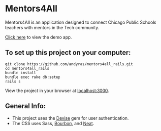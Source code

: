 # Mentors4All

Mentors4All is an application designed to connect Chicago Public Schools teachers with mentors in the Tech community.

[Click here](http://mentors4all.surge.sh/) to view the demo app.


## To set up this project on your computer:

```
git clone https://github.com/andyras/mentors4all_rails.git
cd mentors4all_rails
bundle install
bundle exec rake db:setup
rails s
```

View the project in your browser at [localhost:3000](http://localhost:3000/).

## General Info:

+ This project uses the [Devise](https://github.com/plataformatec/devise) gem for user authentication.
+ The CSS uses Sass, [Bourbon](http://bourbon.io/), and [Neat](http://neat.bourbon.io/).
